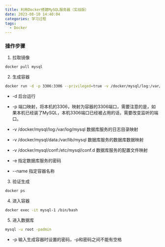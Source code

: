 ```yaml
---
title: 利用Docker搭建MySQL服务器（实战版）
date: 2023-08-10 14:40:04
categories: 学习过程
tags:
  - Docker
---
```




### 操作步骤

1. 拉取镜像

```bash
docker pull mysql
```

<!-- more -->

2. 生成容器

```bash
docker run -d -p 3306:3306 --privileged=true -v /docker/mysql/log:/var/log/mysql -v /docker/mysql/data:/var/lib/mysql -v /docker/mysql/conf:/etc/mysql/conf.d -e MYSQL_ROOT_PASSWORD=admin --name mysql-1 mysql:latest 
```

* -d 后台运行

* -p 端口映射，将本机的3306，映射为容器的3306端口，需要注意的是，如果本机已经装了MySQL，本机3306端口已经被占用的话，需要改变监听的端口。

* -v /docker/mysql/log:/var/log/mysql 数据库服务的日志目录映射

* -v /docker/mysql/data:/var/lib/mysql 数据库服务的数据库数据映射

* -v /docker/mysql/conf:/etc/mysql/conf.d 数据库服务的配置文件映射

* -e 指定数据库服务的密码

* --name 指定容器名称

3. 验证生成

```bash
docker ps
```

4. 进入容器

```bash
docker exec -it mysql-1 /bin/bash
```

5. 进入数据库

```bash
mysql -u root -padmin
```

* -p 输入生成容器时设置的密码，-p和密码之间不能有空格